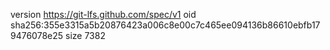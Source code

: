 version https://git-lfs.github.com/spec/v1
oid sha256:355e3315a5b20876423a006c8e00c7c465ee094136b86610ebfb179476078e25
size 7382
